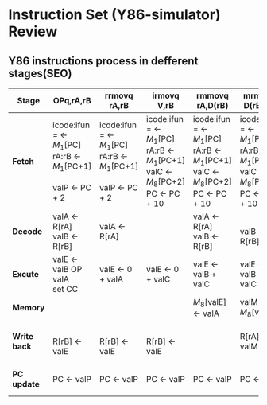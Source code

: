 # Instruction Set (Y86-simulator) Review

## Y86 instructions process in defferent stages(SEO)

|Stage|OPq,rA,rB|rrmovq rA,rB|irmovq V,rB|rmmovq rA,D(rB)|mrmovq D(rB),rA|jXX Dest|call Dest|ret|push rA|pop rA|
|-|-|-|-|-|-|-|-|-|-|-|
|**Fetch**|icode:ifun = $\leftarrow$ $M_1$[PC]<br/>rA:rB $\leftarrow$ $M_1$[PC+1]<br/><br/> valP $\leftarrow$ PC + 2|icode:ifun = $\leftarrow$ $M_1$[PC]<br/>rA:rB $\leftarrow$ $M_1$[PC+1]<br/><br/>valP $\leftarrow$ PC + 2|icode:ifun = $\leftarrow$ $M_1$[PC]<br/>rA:rB $\leftarrow$ $M_1$[PC+1]<br/>valC $\leftarrow$ $M_8$[PC+2]<br/>PC $\leftarrow$ PC + 10|icode:ifun = $\leftarrow$ $M_1$[PC]<br/>rA:rB $\leftarrow$ $M_1$[PC+1]<br/>valC $\leftarrow$ $M_8$[PC+2]<br/>PC $\leftarrow$ PC + 10|icode:ifun = $\leftarrow$ $M_1$[PC]<br/>rA:rB $\leftarrow$ $M_1$[PC+1]<br/>valC $\leftarrow$ $M_8$[PC+2]<br/>PC $\leftarrow$ PC + 10|icode:ifun $\leftarrow$ $M_1$[PC]<br/><br/>valC $\leftarrow$ $M_8$[PC+1]<br/>valP $\leftarrow$ PC + 9|icode:ifun $\leftarrow$ $M_1$[PC]<br/><br/>valC $\leftarrow$ $M_8$[PC+1]<br/>valP $\leftarrow$ PC + 9|icode:ifun $\leftarrow$ $M_1$[PC]<br/><br/><br/>valP $\leftarrow$ PC + 9|icode:ifun <- $M_1$[PC]<br/>rA:rB <- $M_1$[PC+1]<br/><br/>valP <- PC+2|icode:ifun <- $M_1$[PC]<br/>rA:rB <- $M_1$[PC+1]<br/><br/>valP <- PC+2|
|**Decode**|valA $\leftarrow$ R[rA]<br/>valB $\leftarrow$ R[rB]|valA $\leftarrow$ R[rA]||valA $\leftarrow$ R[rA]<br/>valB $\leftarrow$ R[rB]|<br/>valB $\leftarrow$ R[rB]||<br/>valB $\leftarrow$ R[%rsp]|valA $\leftarrow$ R[%rsp]<br/>valB $\leftarrow$ R[%rsp]|valA <- R[rA]<br/>valB <- R[%rsp]|valA <- R[%rsp]<br/>valB <- R[%rsp]|
|**Excute**|valE $\leftarrow$ valB OP valA<br/>set CC|valE $\leftarrow$ 0 + valA|valE $\leftarrow$ 0 + valC|valE $\leftarrow$ valB + valC|valE $\leftarrow$ valB + valC|<br/>Cnd $\leftarrow$ Cond(CC, ifun)|valE $\leftarrow$ valB - 8|valE $\leftarrow$ valB + 8|valE <- valB - 8|valE <- valB + 8|
|**Memory**||||$M_8$[valE] $\leftarrow$ valA|valM $\leftarrow$ $M_8$[valE]||$M_8$[valE] $\leftarrow$ valP|valM $\leftarrow$ $M_8$[valA]|valM <- $M_8$[valA]|valM <- $M_8$[valA]|
|**Write back**|<br/>R[rB] $\leftarrow$ valE|<br/>R[rB] $\leftarrow$ valE|<br/>R[rB] $\leftarrow$ valE||R[rA] $\leftarrow$ valM||<br/>R[%rsp] $\leftarrow$ valE|<br/>R[%rsp] $\leftarrow$ valE|R[rA] <- valM<br/>R[%rsp] <- valE|R[rA] <- valM<br/>R[%rsp] <- valE|
|**PC update**|PC $\leftarrow$ valP|PC $\leftarrow$ valP|PC $\leftarrow$ valP|PC $\leftarrow$ valP|PC $\leftarrow$ valP|PC $\leftarrow$ Cnd? valC: valP|PC $\leftarrow$ valC|PC $\leftarrow$ valM|PC <- valP|PC <- valP|